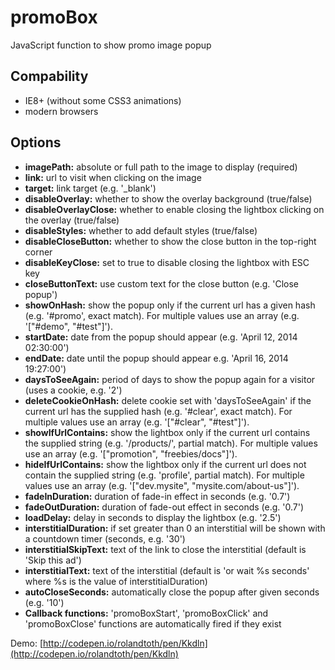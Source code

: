 promoBox
========

JavaScript function to show promo image popup

Compability
-----------
* IE8+ (without some CSS3 animations)
* modern browsers

Options
-----------

* **imagePath:** absolute or full path to the image to display (required)
* **link:** url to visit when clicking on the image
* **target:** link target (e.g. '_blank')
* **disableOverlay:** whether to show the overlay background (true/false)
* **disableOverlayClose:** whether to enable closing the lightbox clicking on the overlay (true/false)
* **disableStyles:** whether to add default styles (true/false)
* **disableCloseButton:** whether to show the close button in the top-right corner
* **disableKeyClose:** set to true to disable closing the lightbox with ESC key
* **closeButtonText:** use custom text for the close button (e.g. 'Close popup')
* **showOnHash:** show the popup only if the current url has a given hash (e.g. '#promo', exact match). For multiple values use an array (e.g. '["#demo", "#test"]').
* **startDate:** date from the popup should appear (e.g. 'April 12, 2014 02:30:00')
* **endDate:** date until the popup should appear e.g.  'April 16, 2014 19:27:00')
* **daysToSeeAgain:** period of days to show the popup again for a visitor (uses a cookie, e.g. '2')
* **deleteCookieOnHash:** delete cookie set with 'daysToSeeAgain' if the current url has the supplied hash (e.g. '#clear', exact match). For multiple values use an array (e.g. '["#clear", "#test"]').
* **showIfUrlContains:** show the lightbox only if the current url contains the supplied string (e.g. '/products/', partial match). For multiple values use an array (e.g. '["promotion", "freebies/docs"]').
* **hideIfUrlContains:** show the lightbox only if the current url does not contain the supplied string (e.g. 'profile', partial match). For multiple values use an array (e.g. '["dev.mysite", "mysite.com/about-us"]').
* **fadeInDuration:** duration of fade-in effect in seconds (e.g. '0.7')
* **fadeOutDuration:** duration of fade-out effect in seconds (e.g. '0.7')
* **loadDelay:** delay in seconds to display the lightbox (e.g. '2.5')
* **interstitialDuration:** if set greater than 0 an interstitial will be shown with a countdown timer (seconds, e.g. '30')
* **interstitialSkipText:** text of the link to close the interstitial (default is 'Skip this ad')
* **interstitialText:** text of the interstitial (default is 'or wait %s seconds' where %s is the value of interstitialDuration)
* **autoCloseSeconds:** automatically close the popup after given seconds (e.g. '10')
* **Callback functions:** 'promoBoxStart', 'promoBoxClick' and 'promoBoxClose' functions are automatically fired if they exist

Demo: [http://codepen.io/rolandtoth/pen/Kkdln](http://codepen.io/rolandtoth/pen/Kkdln)
